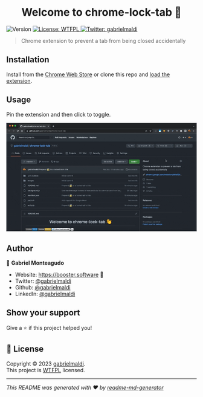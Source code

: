 <h1 align="center">Welcome to chrome-lock-tab 👋</h1>
<p>
  <img alt="Version" src="https://img.shields.io/badge/version-1.2.0-blue.svg?cacheSeconds=2592000" />
  <a href="http://www.wtfpl.net/about/" target="_blank">
    <img alt="License: WTFPL" src="https://img.shields.io/badge/License-WTFPL-yellow.svg" />
  </a>
  <a href="https://twitter.com/gabrielmaldi" target="_blank">
    <img alt="Twitter: gabrielmaldi" src="https://img.shields.io/twitter/follow/gabrielmaldi.svg?style=social" />
  </a>
</p>

> Chrome extension to prevent a tab from being closed accidentally

## Installation

Install from the [Chrome Web Store](https://chrome.google.com/webstore/detail/lock-tab/nhbdiieigbgalknjplfpgmjnpbnkchnb) or clone this repo and [load the extension](https://developer.chrome.com/docs/extensions/mv3/getstarted/#unpacked).

## Usage

Pin the extension and then click to toggle.

![Usage](.github/docs/usage.gif)

## Author

👤 **Gabriel Monteagudo**

* Website: https://booster.software 🚂
* Twitter: [@gabrielmaldi](https://twitter.com/gabrielmaldi)
* Github: [@gabrielmaldi](https://github.com/gabrielmaldi)
* LinkedIn: [@gabrielmaldi](https://linkedin.com/in/gabrielmaldi)

## Show your support

Give a ⭐️ if this project helped you!

## 📝 License

Copyright © 2023 [gabrielmaldi](https://github.com/gabrielmaldi).<br />
This project is [WTFPL](http://www.wtfpl.net/about/) licensed.

***
_This README was generated with ❤️ by [readme-md-generator](https://github.com/kefranabg/readme-md-generator)_
